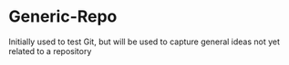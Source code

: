 # Generic-Repo
Initially used to test Git, but will be used to capture general ideas not yet related to a repository
